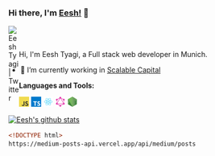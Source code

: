 ### Hi there, I'm [Eesh!](https://eeshtyagi.com/) 👋


<a href="https://twitter.com/EtEesh">
  <img align="left" alt="Eesh Tyagi | Twitter" width="21px" src="https://raw.githubusercontent.com/anuraghazra/anuraghazra/master/assets/twitter.svg" />
</a>


<br />
<br />

Hi, I'm Eesh Tyagi, a Full stack web developer in Munich.

- 🔭 I’m currently working in [Scalable Capital](https://dev-de.scalable.capital/en)

**Languages and Tools:**  

<code><img height="20" src="https://raw.githubusercontent.com/github/explore/80688e429a7d4ef2fca1e82350fe8e3517d3494d/topics/javascript/javascript.png"></code>
<code><img height="20" src="https://raw.githubusercontent.com/github/explore/80688e429a7d4ef2fca1e82350fe8e3517d3494d/topics/typescript/typescript.png"></code>
<code><img height="20" src="https://raw.githubusercontent.com/github/explore/80688e429a7d4ef2fca1e82350fe8e3517d3494d/topics/react/react.png"></code>
<code><img height="20" src="https://raw.githubusercontent.com/github/explore/5c058a388828bb5fde0bcafd4bc867b5bb3f26f3/topics/graphql/graphql.png"></code>
<code><img height="20" src="https://raw.githubusercontent.com/github/explore/80688e429a7d4ef2fca1e82350fe8e3517d3494d/topics/nodejs/nodejs.png"></code>

[![Eesh's github stats](https://github-readme-stats.vercel.app/api?username=eeshdarthvader&show_icons=true)](https://github.com/anuraghazra/github-readme-stats)




```html
<!DOCTYPE html>
https://medium-posts-api.vercel.app/api/medium/posts
```
